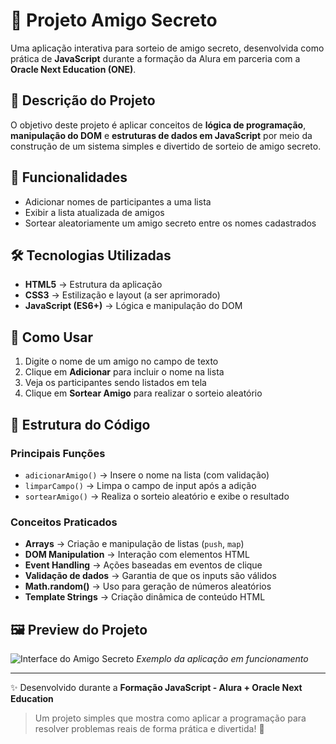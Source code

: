 ﻿# 🎁 Projeto Amigo Secreto  

Uma aplicação interativa para sorteio de amigo secreto, desenvolvida como prática de **JavaScript** durante a formação da Alura em parceria com a **Oracle Next Education (ONE)**.  

## 📌 Descrição do Projeto  
O objetivo deste projeto é aplicar conceitos de **lógica de programação**, **manipulação do DOM** e **estruturas de dados em JavaScript** por meio da construção de um sistema simples e divertido de sorteio de amigo secreto.  

## 🚀 Funcionalidades  
- Adicionar nomes de participantes a uma lista  
- Exibir a lista atualizada de amigos  
- Sortear aleatoriamente um amigo secreto entre os nomes cadastrados  

## 🛠️ Tecnologias Utilizadas  
- **HTML5** → Estrutura da aplicação  
- **CSS3** → Estilização e layout (a ser aprimorado)  
- **JavaScript (ES6+)** → Lógica e manipulação do DOM  

## 📖 Como Usar  
1. Digite o nome de um amigo no campo de texto  
2. Clique em **Adicionar** para incluir o nome na lista  
3. Veja os participantes sendo listados em tela  
4. Clique em **Sortear Amigo** para realizar o sorteio aleatório  

## 🧩 Estrutura do Código  

### Principais Funções  
- `adicionarAmigo()` → Insere o nome na lista (com validação)  
- `limparCampo()` → Limpa o campo de input após a adição  
- `sortearAmigo()` → Realiza o sorteio aleatório e exibe o resultado  

### Conceitos Praticados  
- **Arrays** → Criação e manipulação de listas (`push`, `map`)  
- **DOM Manipulation** → Interação com elementos HTML  
- **Event Handling** → Ações baseadas em eventos de clique  
- **Validação de dados** → Garantia de que os inputs são válidos  
- **Math.random()** → Uso para geração de números aleatórios  
- **Template Strings** → Criação dinâmica de conteúdo HTML  

## 🖼️ Preview do Projeto  
![Interface do Amigo Secreto](./assets/imagem-projeto.png)
*Exemplo da aplicação em funcionamento*  

---

✨ Desenvolvido durante a **Formação JavaScript - Alura + Oracle Next Education**  

> Um projeto simples que mostra como aplicar a programação para resolver problemas reais de forma prática e divertida! 🎉  
